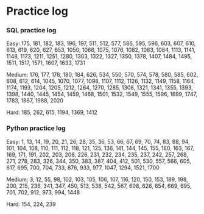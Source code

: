 # Practice log

### SQL practice log

Easy: 175, 181, 182, 183, 196, 197, 511, 512, 577, 586, 595, 596, 603, 607, 610, 613, 619, 620, 627, 653, 1050, 1068, 1075, 1076, 1082, 1083, 1084, 1113, 1141, 1148, 1173, 1211, 1251, 1280, 1303, 1322, 1327, 1350, 1378, 1407, 1484, 1495, 1511, 1517, 1571, 1607, 1633, 1731

Medium: 176, 177, 178, 180, 184, 626, 534, 550, 570, 574, 578, 580, 585, 602, 608, 612, 614, 1045, 1070, 1077, 1098, 1107, 1112, 1126, 1132, 1149, 1158, 1164, 1174, 1193, 1204, 1205, 1212, 1264, 1270, 1285, 1308, 1321, 1341, 1355, 1393, 1398, 1440, 1445, 1454, 1459, 1468, 1501, 1532, 1549, 1555, 1596, 1699, 1747, 1783, 1867, 1988, 2020

Hard: 185, 262, 615, 1194, 1369, 1412


### Python practice log

Easy: 1, 13, 14, 19, 20, 21, 26, 28, 35, 36, 53, 66, 67, 69, 70, 74, 83, 88, 94, 101, 104, 108, 110, 111, 112, 118, 121, 125, 136, 141, 144, 145, 155, 160, 163, 167, 169, 171, 191, 202, 203, 206, 226, 231, 232, 234, 235, 237, 242, 257, 268, 271, 278, 283, 326, 344, 350, 383, 387, 404, 412, 501, 530, 557, 566, 605, 617, 695, 700, 704, 733, 876, 933, 977, 1047, 1294, 1521, 1700

Medium: 3, 12, 55, 98, 102, 103, 105, 106, 107, 116, 120, 150, 153, 189, 198, 200, 215, 236, 341, 347, 450, 513, 538, 542, 567, 608, 626, 654, 669, 695, 701, 702, 912, 973, 994, 1448

Hard: 154, 224, 239




